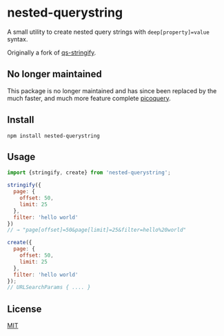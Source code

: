 # nested-querystring

A small utility to create nested query strings with `deep[property]=value`
syntax.

Originally a fork of
[qs-stringify](https://github.com/goto-bus-stop/qs-stringify).

## No longer maintained

This package is no longer maintained and has since been replaced by the much faster,
and much more feature complete [picoquery](https://github.com/43081j/picoquery).

## Install

```
npm install nested-querystring
```

## Usage

```js
import {stringify, create} from 'nested-querystring';

stringify({
  page: {
    offset: 50,
    limit: 25
  },
  filter: 'hello world'
})
// → "page[offset]=50&page[limit]=25&filter=hello%20world"

create({
  page: {
    offset: 50,
    limit: 25
  },
  filter: 'hello world'
});
// URLSearchParams { .... }

```

## License

[MIT](LICENSE.md)
